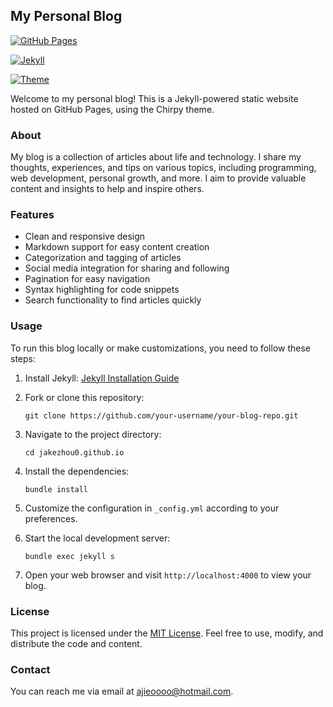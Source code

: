## My Personal Blog
<!--  -->
[![GitHub Pages](https://img.shields.io/badge/GitHub-Pages-brightgreen)](https://your-blog-url.com)

[![Jekyll](https://img.shields.io/badge/Jekyll-4.2+-blue)](https://jekyllrb.com/)

[![Theme](https://img.shields.io/badge/Theme-Chirpy-orange)](https://github.com/cotes2020/jekyll-theme-chirpy)

Welcome to my personal blog! This is a Jekyll-powered static website hosted on GitHub Pages, using the Chirpy theme.

### About

My blog is a collection of articles about life and technology. I share my thoughts, experiences, and tips on various topics, including programming, web development, personal growth, and more. I aim to provide valuable content and insights to help and inspire others.

### Features

- Clean and responsive design
- Markdown support for easy content creation
- Categorization and tagging of articles
- Social media integration for sharing and following
- Pagination for easy navigation
- Syntax highlighting for code snippets
- Search functionality to find articles quickly

### Usage

To run this blog locally or make customizations, you need to follow these steps:

1. Install Jekyll: [Jekyll Installation Guide](https://jekyllrb.com/docs/installation/)
2. Fork or clone this repository:

   ```shell
   git clone https://github.com/your-username/your-blog-repo.git
   ```

3. Navigate to the project directory:

   ```shell
   cd jakezhou0.github.io
   ```

4. Install the dependencies:

   ```shell
   bundle install
   ```

5. Customize the configuration in `_config.yml` according to your preferences.
6. Start the local development server:

   ```shell
   bundle exec jekyll s
   ```

7. Open your web browser and visit `http://localhost:4000` to view your blog.

<!-- ## Contributing

I appreciate contributions, feedback, and bug reports. If you want to contribute to this project, please follow the guidelines in the [Contributing](CONTRIBUTING.md) file. -->

### License

This project is licensed under the [MIT License](LICENSE). Feel free to use, modify, and distribute the code and content.

### Contact

You can reach me via email at ajieoooo@hotmail.com.
